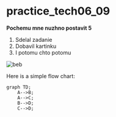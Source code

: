 # practice_tech06_09
**Pochemu mne nuzhno postavit 5**
1. Sdelal zadanie
1. Dobavil kartinku
1. I potomu chto potomu

![beb](https://www.google.com/imgres?imgurl=https%3A%2F%2Fmur-mur.top%2Fuploads%2Fposts%2F2023-04%2F1682868613_mur-mur-top-p-otkritka-vsegda-pozhaluista-instagram-1.jpg&tbnid=N22nDIvjihmQmM&vet=12ahUKEwin8cbphJaBAxXVu4sKHZcoAXIQMygLegQIARBo..i&imgrefurl=https%3A%2F%2Fmur-mur.top%2F53807-otkrytka-vsegda-pozhalujsta.html&docid=xXLNDA1r_hD6BM&w=1080&h=1080&q=%D0%BF%D0%BE%D0%B6%D0%B0%D0%BB%D1%83%D0%B9%D1%81%D1%82%D0%B0&ved=2ahUKEwin8cbphJaBAxXVu4sKHZcoAXIQMygLegQIARBo)

Here is a simple flow chart:

```mermaid
graph TD;
    A-->B;
    A-->C;
    B-->D;
    C-->D;
```
